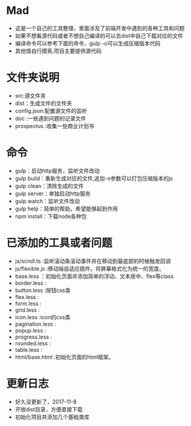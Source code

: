 # Mad

- 这是一个自己的工具整理，里面涉及了前端开发中遇到的各种工具和问题
- 如果不想看源代码或者不想自己编译的可以去dist中自己下载对应的文件
- 编译命令可以参考下面的命令，gulp -o可以生成压缩版本代码
- 其他情自行摸索,项目主要提供源代码

# 文件夹说明

- src:源文件夹
- dist：生成文件的文件夹
- config.json:配置源文件的监听
- doc :一些遇到问题的记录文件
- prospectus :收集一些商业计划书

# 命令

- gulp：启动http服务，监听文件改动
- gulp build：重新生成对应的文件,追加-o参数可以打包压缩版本的js
- gulp clean：清除生成的文件
- gulp server：单独启动http服务
- gulp watch：监听文件改动
- gulp help：简单的帮助，希望能够起到作用
- npm install：下载node各种包

# 已添加的工具或者问题

- js/scroll.ts :监听滚动条滚动事件并在移动到最底部的时候触发回调
- js/flexible.js :移动端自适应插件。将屏幕格式化为统一的宽度。
- base.less ：初始化页面并添加简单的浮动、文本居中、flex等class
- border.less :
- button.less :按钮css类
- flex.less :
- form.less :
- grid.less :
- icon.less :icon的css类
- pagination.less :
- popup.less :
- progress.less :
- rounded.less :
- table.less :
- html/base.html :初始化页面的html框架。

# 更新日志

- 好久没更新了，2017-11-8
- 开放dist目录，方便直接下载
- 初始化项目并添加几个基础类库
